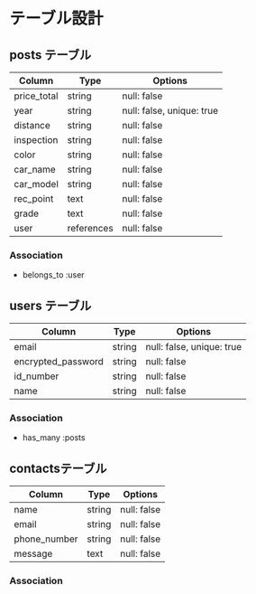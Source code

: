 # テーブル設計

## posts テーブル

| Column             | Type   | Options     |
| ------------------ | ------ | ----------- |
| price_total        | string | null: false |
| year               | string | null: false, unique: true |
|distance            | string | null: false |
| inspection         | string | null: false |
| color              | string | null: false |
| car_name           | string | null: false |
| car_model          | string | null: false |
| rec_point          | text   | null: false |
| grade              | text   | null: false |
| user               | references| null: false |




### Association

-   belongs_to :user

## users テーブル

| Column             | Type   | Options     |
| ------------------ | ------ | ----------- |
| email              | string | null: false, unique: true |
| encrypted_password | string | null: false |
| id_number          | string | null: false |
| name               | string | null: false |


### Association

- has_many :posts

##  contactsテーブル

| Column | Type       | Options                        |
| ------ | ---------- | ------------------------------ |
| name   | string     | null: false                    |
| email  | string     | null: false                    |
| phone_number| string | null: false                 |
| message| text       | null: false                    |


### Association

